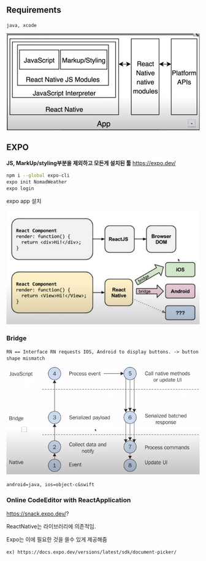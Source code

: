 ## Requirements

`java, xcode`

![image-20230124201330402](images/image-20230124201330402.png)

## EXPO

**JS, MarkUp/styling부분을 제외하고 모든게 설치된 툴**
https://expo.dev/

```bash
npm i --global expo-cli
expo init NomadWeather
expo login
```

expo app 설치

![image-20230124203841403](images/image-20230124203841403.png)

### Bridge

`RN == Interface
RN requests IOS, Android to display buttons.
-> button shape mismatch`

![image-20230124205224724](images/image-20230124205224724.png)

`android=java, ios=object-c&swift`

### Online CodeEditor with ReactApplication

https://snack.expo.dev/?

ReactNative는 라이브러리에 의존적임.

Expo는 이에 필요한 것을 쓸수 있게 제공해줌

`ex) https://docs.expo.dev/versions/latest/sdk/document-picker/`
